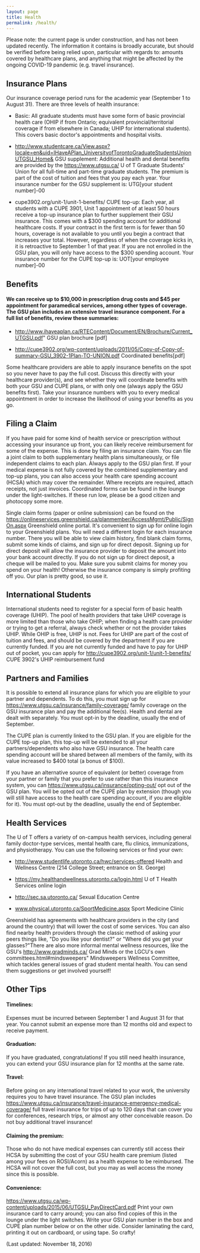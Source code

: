 ```yaml
---
layout: page
title: Health
permalink: /health/
---
```


Please note: the current page is under construction, and has not been updated recently. The information it contains is broadly accurate, but should be verified before being relied upon, particular with regards to: amounts covered by healthcare plans, and anything that might be affected by the ongoing COVID-19 pandemic (e.g. travel insurance).

## Insurance Plans

Our insurance coverage period runs for the academic year (September 1 to August 31). There are three levels of health insurance:

* Basic: All graduate students must have some form of basic provincial health care (OHIP if from Ontario; equivalent provincial/territorial coverage if from elsewhere in Canada; UHIP for international students). This covers basic doctor's appointments and hospital visits.

* http://www.studentcare.ca/View.aspx?locale=en&uid=IHaveAPlan_UniversityofTorontoGraduateStudentsUnionUTGSU_Home& GSU supplement: Additional health and dental benefits are provided by the https://www.utgsu.ca/ U of T Graduate Students' Union for all full-time and part-time graduate students. The premium is part of the cost of tuition and fees that you pay each year. Your insurance number for the GSU supplement is: UTG[your student number]-00

* cupe3902.org/unit-1/unit-1-benefits/ CUPE top-up: Each year, all students with a CUPE 3901, Unit 1 appointment of at least 50 hours receive a top-up insurance plan to further supplement their GSU insurance. This comes with a $300 spending account for additional healthcare costs. If your contract in the first term is for fewer than 50 hours, coverage is not available to you until you begin a contract that increases your total. However, regardless of when the coverage kicks in, it is retroactive to September 1 of that year. If you are not enrolled in the GSU plan, you will only have access to the $300 spending account. Your insurance number for the CUPE top-up is: UOT[your employee number]-00

## Benefits

#### We can receive up to $10,000 in prescription drug costs and $45 per appointment for paramedical services, among other types of coverage. The GSU plan includes an extensive travel insurance component. For a full list of benefits, review these summaries:

* http://www.ihaveaplan.ca/RTEContent/Document/EN/Brochure/Current_UTGSU.pdf" GSU plan brochure [pdf]

* http://cupe3902.org/wp-content/uploads/2011/05/Copy-of-Copy-of-summary-GSU_3902-1Plan-TO-UNION.pdf Coordinated benefits[pdf]

Some healthcare providers are able to apply insurance benefits on the spot so you never have to pay the full cost. Discuss this directly with your healthcare provider(s), and see whether they will coordinate benefits with both your GSU and CUPE plans, or with only one (always apply the GSU benefits first). Take your insurance numbers with you to every medical appointment in order to increase the likelihood of using your benefits as you go.

## Filing a Claim

If you have paid for some kind of health service or prescription without accessing your insurance up front, you can likely receive reimbursement for some of the expense. This is done by filing an insurance claim. You can file a joint claim to both supplementary health plans simultaneously, or file independent claims to each plan. Always apply to the GSU plan first. If your medical expense is not fully covered by the combined supplementary and top-up plans, you can also access your health care spending account (HCSA) which may cover the remainder. Where receipts are required, attach receipts, not just invoices. Coordinated forms can be found in the lounge under the light-switches. If these run low, please be a good citizen and photocopy some more.

Single claim forms (paper or online submission) can be found on the https://onlineservices.greenshield.ca/planmember/AccessMgmt/Public/SignOn.aspx Greenshield online portal. It's convenient to sign up for online login to your Greenshield plans. You will need a different login for each insurance number. There you will be able to view claim history, find blank claim forms, submit some kinds of claims, and sign up for direct deposit. Signing up for direct deposit will allow the insurance provider to deposit the amount into your bank account directly. If you do not sign up for direct deposit, a cheque will be mailed to you. Make sure you submit claims for money you spend on your health! Otherwise the insurance company is simply profiting off you. Our plan is pretty good, so use it.

## International Students

International students need to register for a special form of basic health coverage (UHIP). The pool of health providers that take UHIP coverage is more limited than those who take OHIP; when finding a health care provider or trying to get a referral, always check whether or not the provider takes UHIP. While OHIP is free, UHIP is not. Fees for UHIP are part of the cost of tuition and fees, and should be covered by the department if you are currently funded. If you are not currently funded and have to pay for UHIP out of pocket, you can apply for http://cupe3902.org/unit-1/unit-1-benefits/ CUPE 3902's UHIP reimbursement fund

## Partners and Families

It is possible to extend all insurance plans for which you are eligible to your partner and dependents. To do this, you must sign up for https://www.utgsu.ca/insurance/family-coverage/ family coverage on the GSU insurance plan and pay the additional fee(s). Health and dental are dealt with separately. You must opt-in by the deadline, usually the end of September.


The CUPE plan is currently linked to the GSU plan. If you are eligible for the CUPE top-up plan, this top-up will be extended to all your partners/dependents who also have GSU insurance. The health care spending account will be shared between all members of the family, with its value increased to $400 total (a bonus of $100).

If you have an alternative source of equivalent (or better) coverage from your partner or family that you prefer to use rather than this insurance system, you can https://www.utgsu.ca/insurance/opting-out/ opt out of the GSU plan. You will be opted out of the CUPE plan by extension (though you will still have access to the health care spending account, if you are eligible for it). You must opt-out by the deadline, usually the end of September.

## Health Services

The U of T offers a variety of on-campus health services, including general family doctor-type services, mental health care, flu clinics, immunizations, and physiotherapy. You can use the following services or find your own:

* http://www.studentlife.utoronto.ca/hwc/services-offered
Health and Wellness Centre 
(214 College Street; entrance on St. George)

* https://my.healthandwellness.utoronto.ca/login.html
U of T Health Services online login

* http://sec.sa.utoronto.ca/
Sexual Education Centre

* www.physical.utoronto.ca/SportMedicine.aspx
Sport Medicine Clinic

Greenshield has agreements with healthcare providers in the city (and around the country) that will lower the cost of some services. You can also find nearby health providers through the classic method of asking your peers things like, "Do you like your dentist?" or "Where did you get your glasses?"There are also more informal mental wellness resources, like the GSU's http://www.gradminds.ca/ Grad Minds or the LGCU's own committees.html#mindsweepers" Mindsweepers Wellness Committee, which tackles general issues of grad student mental health. You can send them suggestions or get involved yourself!

## Other Tips

#### Timelines: 
Expenses must be incurred between September 1 and August 31 for that year. You cannot submit an expense more than 12 months old and expect to receive payment.

#### Graduation:
If you have graduated, congratulations! If you still need health insurance, you can extend your GSU insurance plan for 12 months at the same rate.

#### Travel: 
Before going on any international travel related to your work, the university requires you to have travel insurance. The GSU plan includes 
https://www.utgsu.ca/insurance/travel-insurance-emergency-medical-coverage/ full travel insurance for trips of up to 120 days that can cover you for conferences, research trips, or almost any other conceivable reason. Do not buy additional travel insurance!

#### Claiming the premium:
Those who do not have medical expenses can currently still access their HCSA by submitting the cost of your GSU health care premium (listed among your fees on ROSI/Acorn) as a health expense to be reimbursed. The HCSA will not cover the full cost, but you may as well access the money since this is possible.

#### Convenience:
https://www.utgsu.ca/wp-content/uploads/2015/06/UTGSU_PayDirectCard.pdf Print your own insurance card to carry around; you can also find copies of this in the lounge under the light switches. Write your GSU plan number in the box and CUPE plan number below or on the other side. Consider laminating the card, printing it out on cardboard, or using tape. So crafty!


(Last updated: November 18, 2016)
